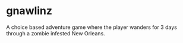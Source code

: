 # gnawlinz
A choice based adventure game where the player wanders for 3 days through a zombie infested New Orleans.
